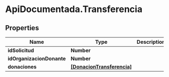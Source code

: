 # ApiDocumentada.Transferencia

## Properties

Name | Type | Description | Notes
------------ | ------------- | ------------- | -------------
**idSolicitud** | **Number** |  | 
**idOrganizacionDonante** | **Number** |  | 
**donaciones** | [**[DonacionTransferencia]**](DonacionTransferencia.md) |  | [optional] 


